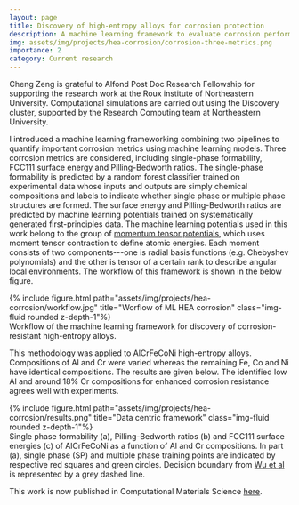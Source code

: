 ```yaml
---
layout: page
title: Discovery of high-entropy alloys for corrosion protection
description: A machine learning framework to evaluate corrosion performance for given compositions of high-entropy alloys
img: assets/img/projects/hea-corrosion/corrosion-three-metrics.png
importance: 2
category: Current research
---
```


Cheng Zeng is grateful to Alfond Post Doc Research Fellowship for supporting the research work at the Roux institute of Northeastern University. Computational simulations are carried out using the Discovery cluster, supported by the Research Computing team at Northeastern University.

I introduced a machine learning frameworking combining two pipelines to quantify important corrosion metrics using machine learning models.
Three corrosion metrics are considered, including single-phase formability, FCC111 surface energy and Pilling-Bedworth ratios.
The single-phase formability is predicted by a random forest classifier trained on experimental data whose inputs and outputs are simply chemical compositions and labels to indicate whether single phase or multiple phase structures are formed.
The surface energy and Pilling-Bedworth ratios are predicted by machine learning potentials trained on systematically generated first-principles data.
The machine learning potentials used in this work belong to the group of [momentum tensor potentials](https://iopscience.iop.org/article/10.1088/2632-2153/abc9fe), which uses moment tensor contraction to define atomic energies. Each moment consists of two components---one is radial basis functions (e.g. Chebyshev polynomials) and the other is tensor of a certain rank to describe angular local environments.
The workflow of this framework is shown in the below figure.

<div class="row justify-content-sm-center">
    <div class="col-sm-12 mt-3 mt-md-0">
        {% include figure.html path="assets/img/projects/hea-corrosion/workflow.jpg" title="Worflow of ML HEA corrosion" class="img-fluid rounded z-depth-1"%}
    </div>
</div>
<div class="caption">
    Workflow of the machine learning framework for discovery of corrosion-resistant high-entropy alloys.
</div>

This methodology was applied to AlCrFeCoNi high-entropy alloys. Compositions of Al and Cr were varied whereas the remaining Fe, Co and Ni have identical compositions. The results are given below. The identified low Al and around 18% Cr compositions for enhanced corrosion resistance agrees well with experiments.

<div class="row justify-content-sm-center">
    <div class="col-sm-12 mt-3 mt-md-0">
        {% include figure.html path="assets/img/projects/hea-corrosion/results.png" title="Data centric framework" class="img-fluid rounded z-depth-1"%}
    </div>
</div>
<div class="caption">
    Single phase formability (a), Pilling-Bedworth ratios (b) and FCC111 surface energies (c) of AlCrFeCoNi as a function of Al and Cr compositions. In part (a), single phase (SP) and multiple phase training points are indicated by respective red squares and green circles. Decision boundary from <a href='https://www.sciencedirect.com/science/article/pii/S1359645419307050'>Wu et al</a> is represented by a grey dashed line.
</div>

This work is now published in Computational Materials Science [here](https://www.sciencedirect.com/science/article/pii/S0927025624001460).